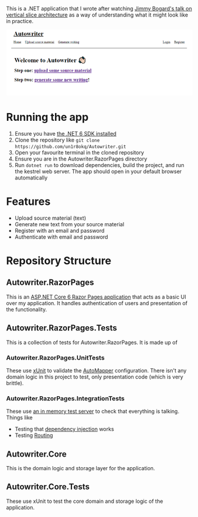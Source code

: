 This is a .NET application that I wrote after watching [Jimmy Bogard's talk on vertical slice architecture](https://www.youtube.com/watch?v=5kOzZz2vj2o) as a way of understanding what it might look like in practice.

![A screenshot of the Autowriter home screen](./app-screenshot.png)

# Running the app
1. Ensure you have [the .NET 6 SDK installed](https://dotnet.microsoft.com/en-us/download/dotnet/6.0)
2. Clone the repository like `git clone https://github.com/un1r8okq/Autowriter.git`
3. Open your favourite terminal in the cloned repository
4. Ensure you are in the Autowriter.RazorPages directory
5. Run `dotnet run` to download dependencies, build the project, and run the kestrel web server. The app should open in your default browser automatically

# Features
* Upload source material (text)
* Generate new text from your source material
* Register with an email and password
* Authenticate with email and password

# Repository Structure

## Autowriter.RazorPages
This is an [ASP.NET Core 6 Razor Pages application](https://docs.microsoft.com/en-us/aspnet/core/razor-pages/?view=aspnetcore-6.0&tabs=visual-studio) that acts as a basic UI over my application. It handles authentication of users and presentation of the functionality.

## Autowriter.RazorPages.Tests
This is a collection of tests for Autowriter.RazorPages. It is made up of

### Autowriter.RazorPages.UnitTests
These use [xUnit](https://xunit.net/) to validate the [AutoMapper](https://automapper.org/) configuration. There isn't any domain logic in this project to test, only presentation code (which is very brittle).

### Autowriter.RazorPages.IntegrationTests
These use [an in memory test server](https://docs.microsoft.com/en-us/aspnet/core/test/integration-tests?view=aspnetcore-6.0) to check that everything is talking. Things like
* Testing that [dependency injection](https://docs.microsoft.com/en-us/aspnet/core/fundamentals/dependency-injection?view=aspnetcore-6.0) works
* Testing [Routing](https://docs.microsoft.com/en-us/aspnet/core/fundamentals/routing?view=aspnetcore-6.0)

## Autowriter.Core
This is the domain logic and storage layer for the application.

## Autowriter.Core.Tests
These use xUnit to test the core domain and storage logic of the application.
